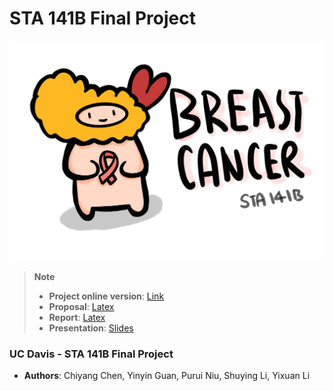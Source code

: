 # STA 141B Final Project

![](images/2022-12-08-02-30-32.png)

> **Note**
>
> * **Project online version**: [Link](https://sli-23.github.io/141project/)
> * **Proposal**: [Latex](https://www.overleaf.com/9823217632srwkshctbrmd)
> * **Report**: [Latex](https://www.overleaf.com/4224522178csppcpwgcqst)
> * **Presentation**: [Slides](https://docs.google.com/presentation/d/1VW1I-qKfIku8DwwTyGibQOvgtBOpEakpLM2pziOAptI/edit?usp=sharing)

### UC Davis - STA 141B Final Project
* **Authors**: Chiyang Chen, Yinyin Guan, Purui Niu, Shuying Li, Yixuan Li
